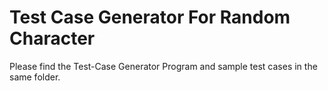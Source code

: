 # Test Case Generator For Random Character

Please find the Test-Case Generator Program and sample test cases in the same folder.
